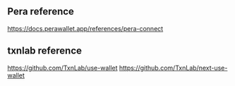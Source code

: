 ## Pera reference

https://docs.perawallet.app/references/pera-connect

## txnlab reference

https://github.com/TxnLab/use-wallet
https://github.com/TxnLab/next-use-wallet